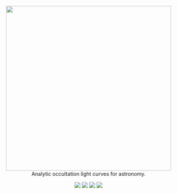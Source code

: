 <p align="center">
  <img width = "450" src="https://github.com/rodluger/starry/blob/master/docs/starry.png?raw=true"/>
  <br>
  Analytic occultation light curves for astronomy.
</p>
<p align="center">
  <a href="https://travis-ci.org/rodluger/starry/"><img src="https://img.shields.io/travis/rodluger/starry/master.svg?colorB=7d93c7"/></a>
  <a href="https://docs.google.com/viewer?url=https://github.com/rodluger/starry/raw/master-pdf/tex/starry.pdf"><img src="https://img.shields.io/badge/read-the_paper-7d93c7.svg?style=flat"/></a>
  <a href="https://rodluger.github.io/starry/"><img src="https://img.shields.io/badge/read-the_docs-7d93c7.svg?style=flat"/></a>
  <a href="https://mybinder.org/v2/gh/rodluger/starry/eb90fa3d6a7294d1d133321a84606cf7e5774c97?filepath=binder%2F"><img src="https://img.shields.io/badge/launch-binder-7d93c7.svg?style=flat"/></a>
  <a href="https://rodluger.github.io/starry-benchmarks/><img src="https://img.shields.io/badge/benchmarked_by-asv-7d93c7.svg?style=flat"/></a>
</p>
